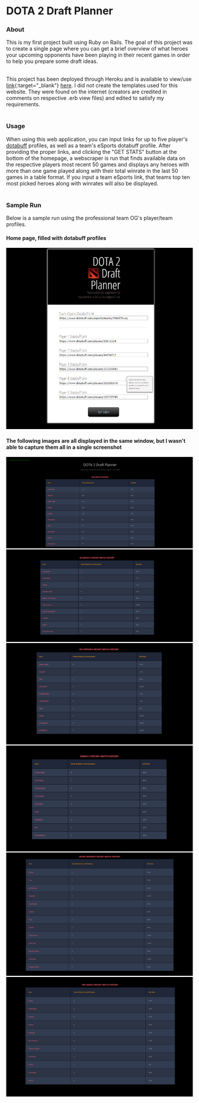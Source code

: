 # DOTA 2 Draft Planner

<h3>About</h3>
This is my first project built using Ruby on Rails. The goal of this project was to create a single page where you can get a brief overview of what heroes your upcoming opponents have been playing in their recent games in order to help you prepare some draft ideas.
<br><br>

This project has been deployed through Heroku and is available to view/use [link](https://dota-draft-planner.herokuapp.com/){:target="_blank"} <a href="https://dota-draft-planner.herokuapp.com/" target="_blank">here</a>. I did not create the templates used for this website. They were found on the internet (creators are credited in comments on respective .erb view files) and edited to satisfy my requirements.
<br><br>

<h3>Usage</h3>
When using this web application, you can input links for up to five player's <a href="https://www.dotabuff.com/" target="_blank">dotabuff</a> profiles, as well as a team's eSports dotabuff profile. After providing the proper links, and clicking the "GET STATS" button at the bottom of the homepage, a webscraper is run that finds available data on the respective players most recent 50 games and displays any heroes with more than one game played along with their total winrate in the last 50 games in a table format. If you input a team eSports link, that teams top ten most picked heroes along with winrates will also be displayed.
<br><br>

<h3>Sample Run</h3>
Below is a sample run using the professional team OG's player/team profiles.
<br>
<h4>Home page, filled with dotabuff profiles</h4>
<img src="https://github.com/FerruccioSisti/DotaDraftPlanner/blob/master/Media/homepage.png">
<br>

<h4>The following images are all displayed in the same window, but I wasn't able to capture them all in a single screenshot</h4>
<img src="https://github.com/FerruccioSisti/DotaDraftPlanner/blob/master/Media/testrun1.png">
<img src="https://github.com/FerruccioSisti/DotaDraftPlanner/blob/master/Media/notail.png">
<img src="https://github.com/FerruccioSisti/DotaDraftPlanner/blob/master/Media/topson.png">
<img src="https://github.com/FerruccioSisti/DotaDraftPlanner/blob/master/Media/sumail.png">
<img src="https://github.com/FerruccioSisti/DotaDraftPlanner/blob/master/Media/midone.png">
<img src="https://github.com/FerruccioSisti/DotaDraftPlanner/blob/master/Media/saksa.png">
